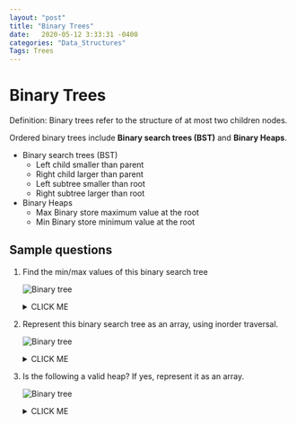 ```yaml
---
layout: "post"
title: "Binary Trees"
date:   2020-05-12 3:33:31 -0400
categories: "Data_Structures"
Tags: Trees
---
```

# Binary Trees

Definition: Binary trees refer to the structure of at most two children nodes.

Ordered binary trees include **Binary search trees (BST)** and **Binary Heaps**.

- Binary search trees (BST)
    - Left child smaller than parent
    - Right child larger than parent
    - Left subtree smaller than root
    - Right subtree larger than root
- Binary Heaps
    - Max Binary store maximum value at the root
    - Min Binary store minimum value at the root

## Sample questions

1. Find the min/max values of this binary search tree

    ![Binary tree](https://llyu0966.github.io/mypic/DS/BST1.png)

    <details><summary>CLICK ME</summary>
    

    ![Binary tree](https://llyu0966.github.io/mypic/DS/BST1A.png)

    
    </details>

2. Represent this binary search tree as an array, using inorder traversal.

   ![Binary tree](https://llyu0966.github.io/mypic/DS/BST2.png)

    <details><summary>CLICK ME</summary>
    <p>

    A B C D E F G H I J K

    </p>
    </details>

3. Is the following a valid heap? If yes, represent it as an array.

    ![Binary tree](https://llyu0966.github.io/mypic/DS/BH.png)

    <details><summary>CLICK ME</summary>
    <p>

    Yes. [100, 90, 80, 30, 60, 50, 70, 20, 10, 40, 55, 45, 5]

    </p>
    </details>
